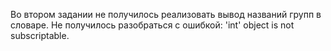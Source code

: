 Во втором задании не получилось реализовать вывод названий групп в словаре.
Не получилось разобраться с ошибкой: 'int' object is not subscriptable. 
